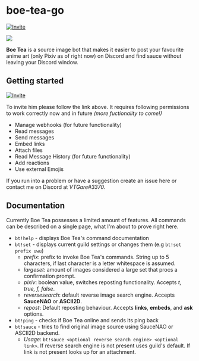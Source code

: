 # boe-tea-go
[![Invite](https://img.shields.io/badge/Invite%20Link-%40Boe%20Tea-brightgreen)](https://discordapp.com/api/oauth2/authorize?client_id=636468907049353216&permissions=537250880&scope=bot)

<img align="center" src="https://cdn.discordapp.com/avatars/636468907049353216/f22aa4bf930d9743dd40a10287de8b04.png?size=256">

**Boe Tea** is a source image bot that makes it easier to post your favourite anime art (only Pixiv as of right now) on Discord and find sauce without leaving your Discord window.

## Getting started
[![Invite](https://img.shields.io/badge/Invite%20Link-%40Boe%20Tea-brightgreen)](https://discordapp.com/api/oauth2/authorize?client_id=636468907049353216&permissions=537250880&scope=bot)

To invite him please follow the link above. It requires following permissions to work correctly now and in future *(more fuctionality to come!)*
* Manage webhooks (for future functionality)
* Read messages
* Send messages
* Embed links
* Attach files
* Read Message History (for future functionality)
* Add reactions
* Use external Emojis

If you run into a problem or have a suggestion create an issue here or contact me on Discord at *VTGare#3370*.

## Documentation
Currently Boe Tea possesses a limited amount of features. All commands can be described on a single page, what I'm about to prove right here.
* ``bt!help`` - displays Boe Tea's command documentation
* ``bt!set`` - displays current guild settings or changes them (e.g ``bt!set prefix uwu``)
    * *prefix*: prefix to invoke Boe Tea's commands. String up to 5 characters, if last character is a letter whitespace is assumed.
    * *largeset*: amount of images considered a large set that procs a confirmation prompt.
    * *pixiv*: boolean value, switches reposting functionality. Accepts *t, true, f, false*.
    * *reversesearch*: default reverse image search engine. Accepts **SauceNAO** or **ASCII2D**.
    * *repost*: Default reposting behaviour. Accepts **links**, **embeds**, and **ask** options.
* ``bt!ping`` - checks if Boe Tea online and sends its ping back
* ``bt!sauce`` - tries to find original image source using SauceNAO or ASCII2D backend.
    * *Usage*: ``bt!sauce <optional reverse search engine> <optional link>``. If reverse search engine is not present uses guild's default. If link is not present looks up for an attachment.
